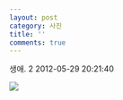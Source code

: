 ```yaml
---
layout: post
category: 사진
title: ''
comments: true
---
```

생애. 2
2012-05-29 20:21:40


  

![][link0]

  


[link0]:https://t1.daumcdn.net/cfile/tistory/1912AE504FC4B13B32

